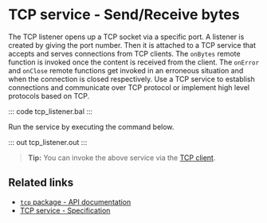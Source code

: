 # TCP service - Send/Receive bytes

The TCP listener opens up a TCP socket via a specific port. A listener is created by giving the port number. Then it is attached to a TCP service that accepts and serves connections from TCP clients. The `onBytes` remote function is invoked once the content is received from the client. The `onError` and `onClose` remote functions get invoked in an erroneous situation and when the connection is closed respectively. Use a TCP service to establish connections and communicate over TCP protocol or implement high level protocols based on TCP. 

::: code tcp_listener.bal :::

Run the service by executing the command below.

::: out tcp_listener.out :::

>**Tip:** You can invoke the above service via the [TCP client](/learn/by-example/tcp-client/).

## Related links
- [`tcp` package - API documentation](https://lib.ballerina.io/ballerina/tcp/latest)
- [TCP service  - Specification](/spec/tcp/#3-service-types)
